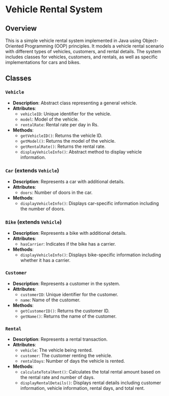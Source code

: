 # Vehicle Rental System

## Overview

This is a simple vehicle rental system implemented in Java using Object-Oriented Programming (OOP) principles. It models a vehicle rental scenario with different types of vehicles, customers, and rental details. The system includes classes for vehicles, customers, and rentals, as well as specific implementations for cars and bikes.

## Classes

### `Vehicle`
- **Description**: Abstract class representing a general vehicle.
- **Attributes**:
  - `vehicleID`: Unique identifier for the vehicle.
  - `model`: Model of the vehicle.
  - `rentalRate`: Rental rate per day in Rs.
- **Methods**:
  - `getVehicleID()`: Returns the vehicle ID.
  - `getModel()`: Returns the model of the vehicle.
  - `getRentalRate()`: Returns the rental rate.
  - `displayVehicleInfo()`: Abstract method to display vehicle information.

### `Car` (extends `Vehicle`)
- **Description**: Represents a car with additional details.
- **Attributes**:
  - `doors`: Number of doors in the car.
- **Methods**:
  - `displayVehicleInfo()`: Displays car-specific information including the number of doors.

### `Bike` (extends `Vehicle`)
- **Description**: Represents a bike with additional details.
- **Attributes**:
  - `hasCarrier`: Indicates if the bike has a carrier.
- **Methods**:
  - `displayVehicleInfo()`: Displays bike-specific information including whether it has a carrier.

### `Customer`
- **Description**: Represents a customer in the system.
- **Attributes**:
  - `customerID`: Unique identifier for the customer.
  - `name`: Name of the customer.
- **Methods**:
  - `getCustomerID()`: Returns the customer ID.
  - `getName()`: Returns the name of the customer.

### `Rental`
- **Description**: Represents a rental transaction.
- **Attributes**:
  - `vehicle`: The vehicle being rented.
  - `customer`: The customer renting the vehicle.
  - `rentalDays`: Number of days the vehicle is rented.
- **Methods**:
  - `calculateTotalRent()`: Calculates the total rental amount based on the rental rate and number of days.
  - `displayRentalDetails()`: Displays rental details including customer information, vehicle information, rental days, and total rent.

